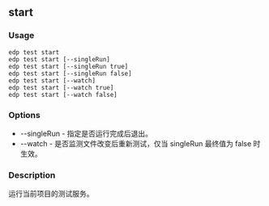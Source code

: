 start
---------

### Usage

    edp test start
    edp test start [--singleRun]
    edp test start [--singleRun true]
    edp test start [--singleRun false]
    edp test start [--watch]
    edp test start [--watch true]
    edp test start [--watch false]

### Options

+ --singleRun - 指定是否运行完成后退出。
+ --watch - 是否监测文件改变后重新测试，仅当 singleRun 最终值为 false 时生效。


### Description

运行当前项目的测试服务。
